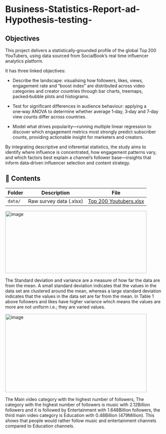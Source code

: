# Business-Statistics-Report-ad-Hypothesis-testing-

## Objectives 

This project delivers a statistically‑grounded profile of the global Top 200 YouTubers, using data sourced from SocialBook’s real time influencer analytics platform. 

It has three linked objectives:

 - Describe the landscape: visualising how followers, likes, views, engagement rate and “boost index” are distributed across video categories and creator countries through bar charts, treemaps, packed‑bubble plots and histograms. 

- Test for significant differences in audience behaviour: applying a one‑way ANOVA to determine whether average 1‑day, 3‑day and 7‑day view counts differ across countries. 
- Model what drives popularity—running multiple linear regression to discover which engagement metrics most strongly predict subscriber counts, providing actionable insight for marketers and creators. 

By integrating descriptive and inferential statistics, the study aims to identify where influence is concentrated, how engagement patterns vary, and which factors best explain a channel’s follower base—insights that inform data‑driven influencer selection and content strategy.

## 📁 Contents

| Folder | Description | File |
|--------|-------------|------|
| `data/` | Raw survey data (.xlsx) | [Top 200 Youtubers.xlsx](https://github.com/folakeobalakun/Business-Statistics-Report-ad-Hypothesis-testing-/blob/main/Top_200_youtubers%20(1)%20-%20another%20cleaned%20copy.xls) |

<img width="452" height="199" alt="image" src="https://github.com/user-attachments/assets/4b4a97f3-d204-4cbe-b904-0a22227684da" />

The Standard deviation and variance are a measure of how far the data are from the mean. 
A small standard deviation indicates that the values in the data set are clustered around the mean, whereas a large standard deviation indicates that the values in the data set are far from the mean. In Table 1 above followers and likes have higher variance which means the values are more are not uniform i.e.; they are varied values.

<img width="452" height="250" alt="image" src="https://github.com/user-attachments/assets/129e5eca-7da6-4b00-889b-e7bfc5177248" />

The Main video category with the highest number of followers, The category with the highest number of followers is music with 2.12Billion followers and it is followed by Entertainment with 1.648Billion followers, the third main video category is Education with 0.48Billion (479Million). This shows that people would rather follow music and entertainment channels compared to Education channels.

